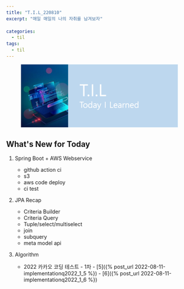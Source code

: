 ```yaml
---
title: "T.I.L_220810"
excerpt: "매일 매일의 나의 자취를 남겨보자"

categories:
  - til
tags:
  - til
---
```

<figure>
    <img src="/assets/images/til_image.png">
</figure>

## What's New for Today   
    
1. Spring Boot + AWS Webservice
    - github action ci
    - s3
    - aws code deploy
    - ci test


2. JPA Recap
    - Criteria Builder
    - Criteria Query
    - Tuple/select/multiselect
    - join
    - subquery
    - meta model api

3. Algorithm
    - 2022 카카오 코딩 테스트
            - 1차
                - [5]({% post_url 2022-08-11-implementationq2022_1_5 %})
                - [6]({% post_url 2022-08-11-implementationq2022_1_6 %})

  




